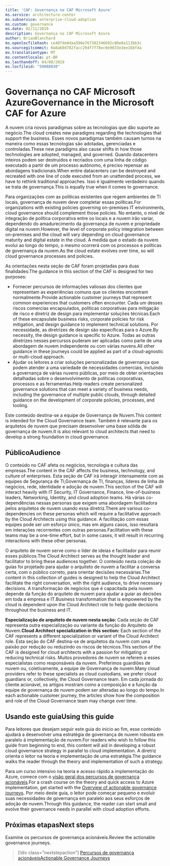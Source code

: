 ```yaml
---
title: 'CAF: Governança no CAF Microsoft Azure'
ms.service: architecture-center
ms.subservice: enterprise-cloud-adoption
ms.custom: governance
ms.date: 02/11/2019
description: Governança no CAF Microsoft Azure
author: BrianBlanchard
ms.openlocfilehash: ce407de0daa590e767382346692c80e0a113bb3c
ms.sourcegitcommit: 0a8a60d782facc294f7f78ec0e9033e3ee16bf4a
ms.translationtype: MT
ms.contentlocale: pt-BR
ms.lasthandoff: 04/08/2019
ms.locfileid: "59068830"
---
```

# <a name="governance-in-the-microsoft-caf-for-azure"></a><span data-ttu-id="3aba3-103">Governança no CAF Microsoft Azure</span><span class="sxs-lookup"><span data-stu-id="3aba3-103">Governance in the Microsoft CAF for Azure</span></span>

<span data-ttu-id="3aba3-104">A nuvem cria novos paradigmas sobre as tecnologias que dão suporte ao negócio.</span><span class="sxs-lookup"><span data-stu-id="3aba3-104">The cloud creates new paradigms regarding the technologies that support the business.</span></span> <span data-ttu-id="3aba3-105">Esses novos paradigmas também causam turnos na maneira como essas tecnologias são adotadas, gerenciadas e controladas.</span><span class="sxs-lookup"><span data-stu-id="3aba3-105">These new paradigms also cause shifts in how those technologies are adopted, managed, and governed.</span></span> <span data-ttu-id="3aba3-106">Quando datacenters inteiros podem ser destruídos e recriados com uma linha de código executado a partir de um processo autônomo, é preciso repensar as abordagens tradicionais.</span><span class="sxs-lookup"><span data-stu-id="3aba3-106">When entire datacenters can be destroyed and recreated with one line of code executed from an unattended process, we have to rethink traditional approaches.</span></span> <span data-ttu-id="3aba3-107">Isso é igualmente verdadeiro quando se trata de governança.</span><span class="sxs-lookup"><span data-stu-id="3aba3-107">This is equally true when it comes to governance.</span></span>

<span data-ttu-id="3aba3-108">Para organizações com as políticas existentes que regem ambientes de TI locais, governança de nuvem deve completar essas políticas.</span><span class="sxs-lookup"><span data-stu-id="3aba3-108">For organizations with existing policies governing on-premises IT environments, cloud governance should complement those policies.</span></span> <span data-ttu-id="3aba3-109">No entanto, o nível de integração de política corporativa entre os locais e a nuvem irão variar, dependendo do amadurecimento da governança de nuvem e propriedade digital na nuvem.</span><span class="sxs-lookup"><span data-stu-id="3aba3-109">However, the level of corporate policy integration between on-premises and the cloud will vary depending on cloud governance maturity and digital estate in the cloud.</span></span> <span data-ttu-id="3aba3-110">À medida que o estado da nuvem evolui ao longo do tempo, o mesmo ocorrerá com os processos e políticas de governança da nuvem.</span><span class="sxs-lookup"><span data-stu-id="3aba3-110">As the cloud estate evolves over time, so will cloud governance processes and policies.</span></span>

<span data-ttu-id="3aba3-111">As orientações nesta seção de CAF foram projetadas para duas finalidades:</span><span class="sxs-lookup"><span data-stu-id="3aba3-111">The guidance in this section of the CAF is designed for two purposes:</span></span>

* <span data-ttu-id="3aba3-112">Fornecer percursos de informações valiosas dos clientes que representam as experiências comuns que os clientes encontram normalmente.</span><span class="sxs-lookup"><span data-stu-id="3aba3-112">Provide actionable customer journeys that represent common experiences that customers often encounter.</span></span> <span data-ttu-id="3aba3-113">Cada um desses riscos comercias encapsulados, políticas corporativas para mitigação de risco e diretriz de design para implementar soluções técnicas.</span><span class="sxs-lookup"><span data-stu-id="3aba3-113">Each of these encapsulate business risks, corporate policies for risk mitigation, and design guidance to implement technical solutions.</span></span> <span data-ttu-id="3aba3-114">Por necessidade, as diretrizes de design são específicas para o Azure.</span><span class="sxs-lookup"><span data-stu-id="3aba3-114">By necessity, the design guidance is specific to Azure.</span></span> <span data-ttu-id="3aba3-115">Todas as outras diretrizes nesses percursos puderam ser aplicadas como parte de uma abordagem de nuvem independente ou com várias nuvens.</span><span class="sxs-lookup"><span data-stu-id="3aba3-115">All other guidance in these journeys could be applied as part of a cloud-agnostic or multi-cloud approach.</span></span>
* <span data-ttu-id="3aba3-116">Ajudar os leitores a criar soluções personalizadas de governança que podem atender a uma variedade de necessidades comerciais, incluindo a governança de várias nuvens públicas, por meio de obter orientações detalhadas sobre o desenvolvimento de políticas corporativas, processos e as ferramentas.</span><span class="sxs-lookup"><span data-stu-id="3aba3-116">Help readers create personalized governance solutions that can meet a variety of business needs, including the governance of multiple public clouds, through detailed guidance on the development of corporate policies, processes, and tooling.</span></span>

<span data-ttu-id="3aba3-117">Este conteúdo destina-se a equipe de Governança de Nuvem.</span><span class="sxs-lookup"><span data-stu-id="3aba3-117">This content is intended for the Cloud Governance team.</span></span> <span data-ttu-id="3aba3-118">Também é relevante para os arquitetos de nuvem que precisam desenvolver uma base sólida de governança de nuvem.</span><span class="sxs-lookup"><span data-stu-id="3aba3-118">It is also relevant to cloud architects that need to develop a strong foundation in cloud governance.</span></span>

## <a name="audience"></a><span data-ttu-id="3aba3-119">Público</span><span class="sxs-lookup"><span data-stu-id="3aba3-119">Audience</span></span>

<span data-ttu-id="3aba3-120">O conteúdo no CAF afeta os negócios, tecnologia e cultura das empresas.</span><span class="sxs-lookup"><span data-stu-id="3aba3-120">The content in the CAF affects the business, technology, and culture of enterprises.</span></span> <span data-ttu-id="3aba3-121">Esta seção de CAF irá interagir intensamente com as equipes de Segurança de TI,Governança de TI, finanças, líderes de linha de negócios, rede, identidade e adoção de nuvem.</span><span class="sxs-lookup"><span data-stu-id="3aba3-121">This section of the CAF will interact heavily with IT Security, IT Governance, Finance, line-of-business leaders, Networking, Identity, and cloud adoption teams.</span></span> <span data-ttu-id="3aba3-122">Há várias co-dependências nessas personas que exigem uma abordagem facilitadora pelos arquitetos de nuvem usando essa diretriz.</span><span class="sxs-lookup"><span data-stu-id="3aba3-122">There are various co-dependencies on these personas which will require a facilitative approach by the Cloud Architects using this guidance.</span></span> <span data-ttu-id="3aba3-123">A facilitação com essas equipes pode ser um esforço único, mas em alguns casos, isso resultará em interações recorrentes com outras personas.</span><span class="sxs-lookup"><span data-stu-id="3aba3-123">Facilitation with these teams may be a one-time effort, but in some cases, it will result in recurring interactions with these other personas.</span></span>

<span data-ttu-id="3aba3-124">O arquiteto de nuvem serve como o líder de ideias e facilitador para reunir esses públicos.</span><span class="sxs-lookup"><span data-stu-id="3aba3-124">The Cloud Architect serves as the thought leader and facilitator to bring these audiences together.</span></span> <span data-ttu-id="3aba3-125">O conteúdo nesta coleção de guias foi projetado para ajudar o arquiteto de nuvem a facilitar a conversa certa, com o público correto, para orientar decisões necessárias.</span><span class="sxs-lookup"><span data-stu-id="3aba3-125">The content in this collection of guides is designed to help the Cloud Architect facilitate the right conversation, with the right audience, to drive necessary decisions.</span></span> <span data-ttu-id="3aba3-126">A transformação de negócios que é capacitada pela nuvem depende da função do arquiteto de nuvem para ajudar a guiar as decisões em toda a empresa e IT.</span><span class="sxs-lookup"><span data-stu-id="3aba3-126">Business transformation that is empowered by the cloud is dependent upon the Cloud Architect role to help guide decisions throughout the business and IT.</span></span>

<span data-ttu-id="3aba3-127">**Especialização de arquiteto de nuvem nesta seção:** Cada seção de CAF representa outra especialização ou variante da função do Arquiteto de Nuvem.</span><span class="sxs-lookup"><span data-stu-id="3aba3-127">**Cloud Architect specialization in this section:** Each section of the CAF represents a different specialization or variant of the Cloud Architect role.</span></span> <span data-ttu-id="3aba3-128">Esta seção do CAF destina-se de arquitetos da nuvem com uma paixão por redução ou reduzindo os riscos de técnicos.</span><span class="sxs-lookup"><span data-stu-id="3aba3-128">This section of the CAF is designed for cloud architects with a passion for mitigating or reducing technical risks.</span></span> <span data-ttu-id="3aba3-129">Muitos provedores de nuvem se referem a esses especialistas como responsáveis da nuvem. Preferimos guardiões de nuvem ou, coletivamente, a equipe de Governança de nuvem.</span><span class="sxs-lookup"><span data-stu-id="3aba3-129">Many cloud providers refer to these specialists as cloud custodians, we prefer cloud guardians or, collectively, the Cloud Governance team.</span></span> <span data-ttu-id="3aba3-130">Em cada jornada do cliente acionável, os artigos mostram como a composição e a função da equipe de governança de nuvem podem ser alteradas ao longo do tempo.</span><span class="sxs-lookup"><span data-stu-id="3aba3-130">In each actionable customer journey, the articles show how the composition and role of the Cloud Governance team may change over time.</span></span>

## <a name="using-this-guide"></a><span data-ttu-id="3aba3-131">Usando este guia</span><span class="sxs-lookup"><span data-stu-id="3aba3-131">Using this guide</span></span>

<span data-ttu-id="3aba3-132">Para leitores que desejam seguir este guia do início ao fim, esse conteúdo ajudará a desenvolver uma estratégia de governança de nuvem robusta em paralelo à implementação de nuvem.</span><span class="sxs-lookup"><span data-stu-id="3aba3-132">For readers who wish to follow this guide from beginning to end, this content will aid in developing a robust cloud governance strategy in parallel to cloud implementation.</span></span> <span data-ttu-id="3aba3-133">A diretriz orienta o leitor na teoria e implementação de uma estratégia.</span><span class="sxs-lookup"><span data-stu-id="3aba3-133">The guidance walks the reader through the theory and implementation of such a strategy.</span></span>

<span data-ttu-id="3aba3-134">Para um curso intensivo na teoria e acesso rápido a implementação do Azure, comece com o [visão geral dos percursos de governança acionáveis](./journeys/overview.md).</span><span class="sxs-lookup"><span data-stu-id="3aba3-134">For a crash course on the theory and quick access to Azure implementation, get started with the [Overview of actionable governance journeys](./journeys/overview.md).</span></span> <span data-ttu-id="3aba3-135">Por meio deste guia, o leitor pode começar pequeno e evoluir suas necessidades de governança em paralelo aos seus esforços de adoção de nuvem.</span><span class="sxs-lookup"><span data-stu-id="3aba3-135">Through this guidance, the reader can start small and evolve their governance needs in parallel with cloud adoption efforts.</span></span>

## <a name="next-steps"></a><span data-ttu-id="3aba3-136">Próximas etapas</span><span class="sxs-lookup"><span data-stu-id="3aba3-136">Next steps</span></span>

<span data-ttu-id="3aba3-137">Examine os percursos de governança acionáveis.</span><span class="sxs-lookup"><span data-stu-id="3aba3-137">Review the actionable governance journeys.</span></span>

> [!div class="nextstepaction"]
> [<span data-ttu-id="3aba3-138">Percursos de governança acionáveis</span><span class="sxs-lookup"><span data-stu-id="3aba3-138">Actionable Governance Journeys</span></span>](./journeys/overview.md)
